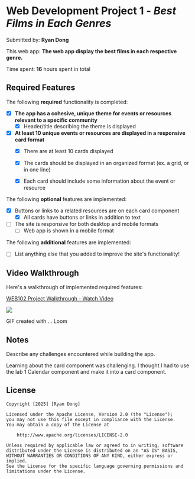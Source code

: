 # Web Development Project 1 - *Best Films in Each Genres*

Submitted by: **Ryan Dong**

This web app: **The web app display the best films in each respective genre.**

Time spent: **16** hours spent in total

## Required Features

The following **required** functionality is completed:

- [X] **The app has a cohesive, unique theme for events or resources relevant to a specific community**
  - [X] Header/title describing the theme is displayed
- [X] **At least 10 unique events or resources are displayed in a responsive card format**
  - [X] There are at least 10 cards displayed 
  - [X] The cards should be displayed in an organized format (ex. a grid, or in one line)
  - [X] Each card should include some information about the event or resource


The following **optional** features are implemented:

- [X] Buttons or links to a related resources are on each card component
  - [X] All cards have buttons or links in addition to text
- [ ] The site is responsive for both desktop and mobile formats
  - [ ] Web app is shown in a mobile format

The following **additional** features are implemented:

* [ ] List anything else that you added to improve the site's functionality!

## Video Walkthrough

Here's a walkthrough of implemented required features:

<div>
    <a href="https://www.loom.com/share/f6843b5834b842488f04804c42345e99">
      <p>WEB102 Project Walkthrough - Watch Video</p>
    </a>
    <a href="https://www.loom.com/share/f6843b5834b842488f04804c42345e99">
      <img style="max-width:300px;" src="https://cdn.loom.com/sessions/thumbnails/f6843b5834b842488f04804c42345e99-c265f9663bd2223d-full-play.gif">
    </a>
  </div>
  
<!-- Replace this with whatever GIF tool you used! -->
GIF created with ...  Loom
<!-- Recommended tools:
[Kap](https://getkap.co/) for macOS
[ScreenToGif](https://www.screentogif.com/) for Windows
[peek](https://github.com/phw/peek) for Linux. -->

## Notes

Describe any challenges encountered while building the app.

Learning about the card component was challenging. I thought I had to use the lab 1 Calendar component and make it into a card component.

## License

    Copyright [2025] [Ryan Dong]

    Licensed under the Apache License, Version 2.0 (the "License");
    you may not use this file except in compliance with the License.
    You may obtain a copy of the License at

        http://www.apache.org/licenses/LICENSE-2.0

    Unless required by applicable law or agreed to in writing, software
    distributed under the License is distributed on an "AS IS" BASIS,
    WITHOUT WARRANTIES OR CONDITIONS OF ANY KIND, either express or implied.
    See the License for the specific language governing permissions and
    limitations under the License.
